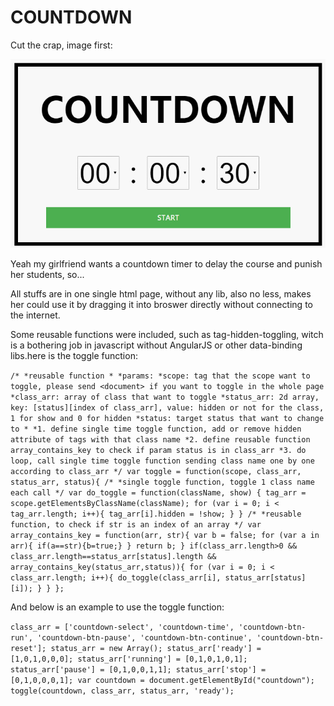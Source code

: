 # COUNTDOWN

Cut the crap, image first:

![demo gif](https://github.com/harry-hxxxx/countdown/blob/master/doc/countdown.gif)

Yeah my girlfriend wants a countdown timer to delay the course and punish her students, so...

All stuffs are in one single html page, without any lib, also no less, makes her could use it by dragging it into broswer directly without connecting to the internet.

Some reusable functions were included, such as tag-hidden-toggling, witch is a bothering job in javascript without AngularJS or other data-binding libs.here is the toggle function:

`/*
*reusable function
*
*params:
*scope: tag that the scope want to toggle, please send <document> if you want to toggle in the whole page
*class_arr: array of class that want to toggle
*status_arr: 2d array, key: [status][index of class_arr], value: hidden or not for the class, 1 for show and 0 for hidden
*status: target status that want to change to
*
*1. define single time toggle function, add or remove hidden attribute of tags with that class name
*2. define reusable function array_contains_key to check if param status is in class_arr
*3. do loop, call single time toggle function sending class name one by one according to class_arr
*/
var toggle = function(scope, class_arr, status_arr, status){
	/*
	*single toggle function, toggle 1 class name each call
	*/
	var do_toggle = function(className, show) {
		tag_arr = scope.getElementsByClassName(className);
		for (var i = 0; i < tag_arr.length; i++){
				tag_arr[i].hidden = !show;
		}
	}
	/*
	*reusable function, to check if str is an index of an array
	*/
	var array_contains_key = function(arr, str){
		var b = false;
		for (var a in arr){
			if(a==str){b=true;}
		}
		return b;
	}
	if(class_arr.length>0 && class_arr.length==status_arr[status].length && array_contains_key(status_arr,status)){
		for (var i = 0; i < class_arr.length; i++){
			do_toggle(class_arr[i], status_arr[status][i]);
		}
	}
};`

And below is an example to use the toggle function:

`class_arr = ['countdown-select', 'countdown-time', 'countdown-btn-run', 'countdown-btn-pause', 'countdown-btn-continue', 'countdown-btn-reset'];
status_arr = new Array();
status_arr['ready'] = [1,0,1,0,0,0];
status_arr['running'] = [0,1,0,1,0,1];
status_arr['pause'] = [0,1,0,0,1,1];
status_arr['stop'] = [0,1,0,0,0,1];
var countdown = document.getElementById("countdown");
toggle(countdown, class_arr, status_arr, 'ready');`